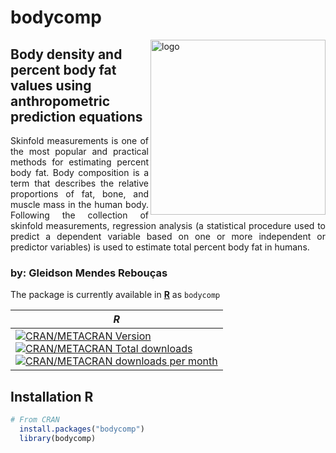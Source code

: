 # bodycomp

<img align="right" src="https://user-images.githubusercontent.com/98269022/156636856-ecdbd517-0b01-4e55-8cdd-4eb10abe638e.png" alt="logo" width="280"> 

## Body density and percent body fat values using anthropometric prediction equations

<p align="justify"> Skinfold measurements is one of the most popular and practical methods for estimating percent body fat. Body composition is a term that describes the relative proportions of fat, bone, and muscle mass in the human body. Following the collection of skinfold measurements, regression analysis (a statistical procedure used to predict a dependent variable based on one or more independent or predictor variables) is used to estimate total percent body fat in humans.

### by: Gleidson Mendes Rebouças

The package is currently available in [**R**](https://CRAN.R-project.org/package=bodycomp) as `bodycomp`

| ***R*** |
|-----|
| [![CRAN/METACRAN Version](https://www.r-pkg.org/badges/version/bodycomp)](https://CRAN.R-project.org/package=bodycomp) <br /> [![CRAN/METACRAN Total downloads](http://cranlogs.r-pkg.org/badges/grand-total/bodycomp?color=blue)](https://CRAN.R-project.org/package=bodycomp) <br /> [![CRAN/METACRAN downloads per month](http://cranlogs.r-pkg.org/badges/bodycomp?color=yellow)](https://CRAN.R-project.org/package=bodycomp) |

  
  ## Installation R

```R
# From CRAN
  install.packages("bodycomp")
  library(bodycomp)

